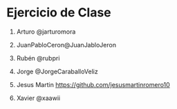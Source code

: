 # Ejercicio de Clase

1. Arturo @jarturomora

2. JuanPabloCeron@JuanJabloJeron
3. Rubén @rubpri

4. Jorge @JorgeCaraballoVeliz

5. Jesus Martin https://github.com/jesusmartinromero10

6. Xavier @xaawii

